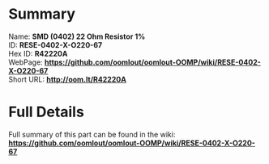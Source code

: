 
Summary
=================
  
Name: __SMD (0402) 22 Ohm Resistor 1%__    
ID: __RESE-0402-X-O220-67__   
Hex ID: __R42220A__   
WebPage: __https://github.com/oomlout/oomlout-OOMP/wiki/RESE-0402-X-O220-67__   
Short URL: __http://oom.lt/R42220A__   

Full Details
==========================
Full summary of this part can be found in the wiki:   
__https://github.com/oomlout/oomlout-OOMP/wiki/RESE-0402-X-O220-67__    

